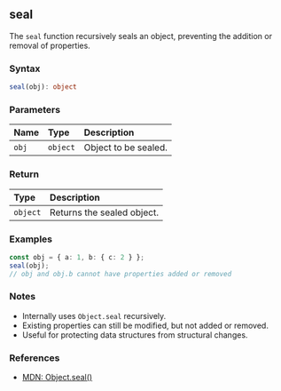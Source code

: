 ## seal

The `seal` function recursively seals an object, preventing the addition or removal of properties.

### Syntax

```typescript
seal(obj): object
```

### Parameters

| Name    | Type     | Description           |
| :------ | :------- | :-------------------- |
| `obj`   | `object` | Object to be sealed.  |

### Return

| Type     | Description                                               |
| :------- | :-------------------------------------------------------- |
| `object` | Returns the sealed object.                                |

### Examples

```typescript
const obj = { a: 1, b: { c: 2 } };
seal(obj);
// obj and obj.b cannot have properties added or removed
```

### Notes

- Internally uses `Object.seal` recursively.
- Existing properties can still be modified, but not added or removed.
- Useful for protecting data structures from structural changes.

### References
- [MDN: Object.seal()](https://developer.mozilla.org/en-US/docs/Web/JavaScript/Reference/Global_Objects/Object/seal)
